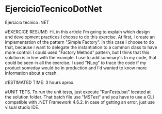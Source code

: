# EjercicioTecnicoDotNet
Ejercicio técnico .NET

#EXERCICE RESUME:
Hi, in this article I'm going to explain which design and development practices I choose to do this exercise.
At first, I create an implementation of the pattern "Simple Factory". In this case I choose to do that, because I want to delegate the instantiation to a common class to have more control. I could used "Factory Method" pattern, but I think that this solution is in line with the example. 
I use to add summary's to my code, that could be seen in all the exercise. I used "NLog" to trace the code if my product someday would be in production and I'd wanted to know more information about a crash.

#ESTIMATED TIME:
3 hours aprox.

#UNIT TETS.
To run the unit tests, just execute "RunTests.bat" located at the solution folder. That batch file use "MSTest" and you have to use a CLI compatible with .NET Framework 4.6.2. In case of getting an error, just use visual studio IDE.